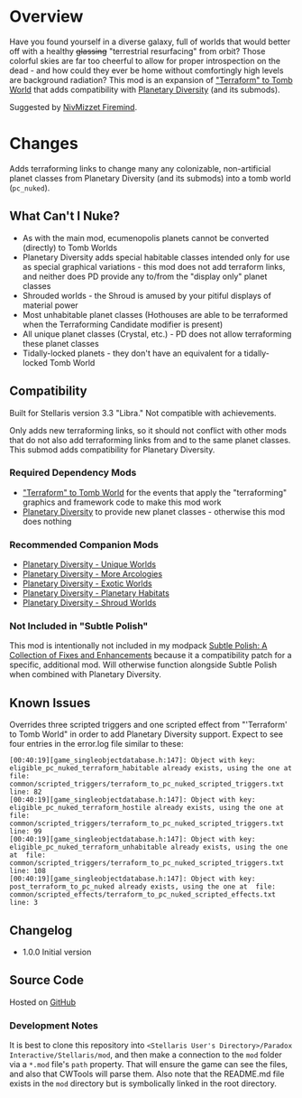 # Overview

Have you found yourself in a diverse galaxy, full of worlds that would better off with a healthy ~~glassing~~ "terrestrial resurfacing" from orbit?  Those colorful skies are far too cheerful to allow for proper introspection on the dead - and how could they ever be home without comfortingly high levels are background radiation?  This mod is an expansion of ["Terraform" to Tomb World](https://steamcommunity.com/workshop/filedetails/?id=2625663437) that adds compatibility with [Planetary Diversity](https://steamcommunity.com/workshop/filedetails/?id=819148835) (and its submods).

Suggested by [NivMizzet Firemind](https://steamcommunity.com/profiles/76561198276935683).

# Changes

Adds terraforming links to change many any colonizable, non-artificial planet classes from Planetary Diversity (and its submods) into a tomb world (`pc_nuked`).

## What Can't I Nuke?

* As with the main mod, ecumenopolis planets cannot be converted (directly) to Tomb Worlds
* Planetary Diversity adds special habitable classes intended only for use as special graphical variations - this mod does not add terraform links, and neither does PD provide any to/from the "display only" planet classes
* Shrouded worlds - the Shroud is amused by your pitiful displays of material power
* Most unhabitable planet classes (Hothouses are able to be terraformed when the Terraforming Candidate modifier is present)
* All unique planet classes (Crystal, etc.) - PD does not allow terraforming these planet classes
* Tidally-locked planets - they don't have an equivalent for a tidally-locked Tomb World

## Compatibility

Built for Stellaris version 3.3 "Libra."  Not compatible with achievements.

Only adds new terraforming links, so it should not conflict with other mods that do not also add terraforming links from and to the same planet classes.  This submod adds compatibility for Planetary Diversity.

### Required Dependency Mods

* ["Terraform" to Tomb World](https://steamcommunity.com/workshop/filedetails/?id=2625663437) for the events that apply the "terraforming" graphics and framework code to make this mod work
* [Planetary Diversity](https://steamcommunity.com/workshop/filedetails/?id=819148835) to provide new planet classes - otherwise this mod does nothing

### Recommended Companion Mods

* [Planetary Diversity - Unique Worlds](https://steamcommunity.com/workshop/filedetails/?id=1740165239)
* [Planetary Diversity - More Arcologies](https://steamcommunity.com/workshop/filedetails/?id=1732447147)
* [Planetary Diversity - Exotic Worlds](https://steamcommunity.com/workshop/filedetails/?id=1732437279)
* [Planetary Diversity - Planetary Habitats](https://steamcommunity.com/workshop/filedetails/?id=1878751971)
* [Planetary Diversity - Shroud Worlds](https://steamcommunity.com/workshop/filedetails/?id=1960179456)

### Not Included in "Subtle Polish"

This mod is intentionally not included in my modpack [Subtle Polish: A Collection of Fixes and Enhancements](https://steamcommunity.com/workshop/filedetails/?id=2522974089) because it a compatibility patch for a specific, additional mod.  Will otherwise function alongside Subtle Polish when combined with Planetary Diversity.

## Known Issues

Overrides three scripted triggers and one scripted effect from "'Terraform' to Tomb World" in order to add Planetary Diversity support.  Expect to see four entries in the error.log file similar to these:

```
[00:40:19][game_singleobjectdatabase.h:147]: Object with key: eligible_pc_nuked_terraform_habitable already exists, using the one at  file: common/scripted_triggers/terraform_to_pc_nuked_scripted_triggers.txt line: 82
[00:40:19][game_singleobjectdatabase.h:147]: Object with key: eligible_pc_nuked_terraform_hostile already exists, using the one at  file: common/scripted_triggers/terraform_to_pc_nuked_scripted_triggers.txt line: 99
[00:40:19][game_singleobjectdatabase.h:147]: Object with key: eligible_pc_nuked_terraform_unhabitable already exists, using the one at  file: common/scripted_triggers/terraform_to_pc_nuked_scripted_triggers.txt line: 108
[00:40:19][game_singleobjectdatabase.h:147]: Object with key: post_terraform_to_pc_nuked already exists, using the one at  file: common/scripted_effects/terraform_to_pc_nuked_scripted_effects.txt line: 3
```

## Changelog

* 1.0.0 Initial version

## Source Code

Hosted on [GitHub](https://github.com/corsairmarks/terraform_to_pc_nuked_pd)

### Development Notes

It is best to clone this repository into `<Stellaris User's Directory>/Paradox Interactive/Stellaris/mod`, and then make a connection to the `mod` folder via a `*.mod` file's `path` property.  That will ensure the game can see the files, and also that CWTools will parse them.  Also note that the README.md file exists in the `mod` directory but is symbolically linked in the root directory.